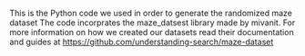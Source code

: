 
This is the Python code we used in order to generate the randomized maze dataset
The code incorprates the maze_datsest library made by mivanit. 
For more information on how we created our datasets read their documentation and guides at
  https://github.com/understanding-search/maze-dataset
  
